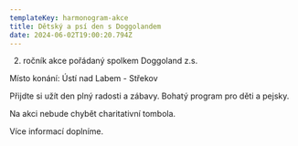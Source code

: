 ```yaml
---
templateKey: harmonogram-akce
title: Dětský a psí den s Doggolandem
date: 2024-06-02T19:00:20.794Z
---
```

2. ročník akce pořádaný spolkem Doggoland z.s.

Místo konání: Ústí nad Labem - Střekov

Přijdte si užít den plný radosti a zábavy. Bohatý program pro děti a pejsky. 

Na akci nebude chybět charitativní tombola. 

Více informací doplníme.